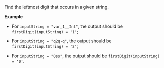 Find the leftmost digit that occurs in a given string.

**Example**

* For `inputString = "var_1__Int"`, the output should be
`firstDigit(inputString) = '1'`;

* For `inputString = "q2q-q"`, the output should be
`firstDigit(inputString) = '2'`;

* For `inputString = "0ss"`, the output should be
`firstDigit(inputString) = '0'`.
